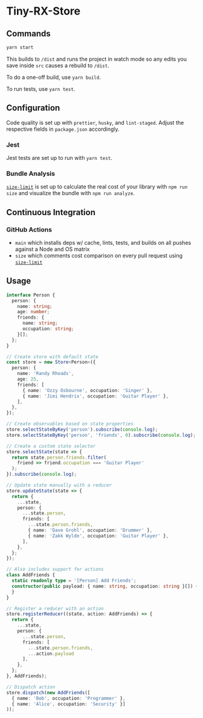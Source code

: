 # Tiny-RX-Store

## Commands

```bash
yarn start
```

This builds to `/dist` and runs the project in watch mode so any edits you save inside `src` causes a rebuild to `/dist`.

To do a one-off build, use `yarn build`.

To run tests, use `yarn test`.

## Configuration

Code quality is set up with `prettier`, `husky`, and `lint-staged`. Adjust the respective fields in `package.json` accordingly.

### Jest

Jest tests are set up to run with `yarn test`.

### Bundle Analysis

[`size-limit`](https://github.com/ai/size-limit) is set up to calculate the real cost of your library with `npm run size` and visualize the bundle with `npm run analyze`.

## Continuous Integration

### GitHub Actions

- `main` which installs deps w/ cache, lints, tests, and builds on all pushes against a Node and OS matrix
- `size` which comments cost comparison on every pull request using [`size-limit`](https://github.com/ai/size-limit)

## Usage

```ts
interface Person {
  person: {
    name: string;
    age: number;
    friends: {
      name: string;
      occupation: string;
    }[];
  };
}

// Create store with default state
const store = new Store<Person>({
  person: {
    name: 'Randy Rhoads',
    age: 25,
    friends: [
      { name: 'Ozzy Osbourne', occupation: 'Singer' },
      { name: 'Jimi Hendrix', occupation: 'Guitar Player' },
    ],
  },
});

// Create observables based on state properties
store.selectStateByKey('person').subscribe(console.log);
store.selectStateByKey('person', 'friends', 0).subscribe(console.log);

// Create a custom state selector
store.selectState(state => {
  return state.person.friends.filter(
    friend => friend.occupation === 'Guitar Player'
  );
}).subscribe(console.log);

// Update state manually with a reducer
store.updateState(state => {
  return {
    ...state,
    person: {
      ...state.person,
      friends: [
        ...state.person.friends,
        { name: 'Dave Grohl', occupation: 'Drummer' },
        { name: 'Zakk Wylde', occupation: 'Guitar Player' },
      ],
    },
  };
});

// Also includes support for actions
class AddFriends {
  static readonly type = '[Person] Add Friends';
  constructor(public payload: { name: string, occupation: string }[]) {
  }
}

// Register a reducer with an action
store.registerReducer((state, action: AddFriends) => {
  return {
    ...state,
    person: {
      ...state.person,
      friends: [
        ...state.person.friends,
        ...action.payload
      ],
    },
  };
}, AddFriends);

// Dispatch action
store.dispatch(new AddFriends([
  { name: 'Bob', occupation: 'Programmer' },
  { name: 'Alice', occupation: 'Security' }]
));
```